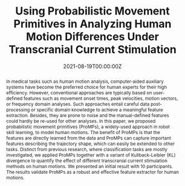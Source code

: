 ---
title: "Using Probabilistic Movement Primitives in Analyzing Human Motion Differences Under Transcranial Current Stimulation"
authors:
- admin
- Rebecca Herzog
- Till M Berger
- Tobias Bäumer
- Anne Weissbach
- Elmar Rueckert
#author_notes:
#- "Equal contribution"
#- "Equal contribution"
date: "2021-08-19T00:00:00Z"
doi: "https://doi.org/10.3389/frobt.2021.721890"

# Schedule page publish date (NOT publication's date).
publishDate: "2021-09-30T00:00:00Z"

# Publication type.
# Legend: 0 = Uncategorized; 1 = Conference paper; 2 = Journal article;
# 3 = Preprint / Working Paper; 4 = Report; 5 = Book; 6 = Book section;
# 7 = Thesis; 8 = Patent
publication_types: ["2"]

# Publication name and optional abbreviated publication name.
publication: "*Frontiers in Robotics and AI, 8*"
publication_short: "Front. Robot. AI"

abstract: In medical tasks such as human motion analysis, computer-aided auxiliary systems have become the preferred choice for human experts for their high efficiency. However, conventional approaches are typically based on user-defined features such as movement onset times, peak velocities, motion vectors, or frequency domain analyses. Such approaches entail careful data post-processing or specific domain knowledge to achieve a meaningful feature extraction. Besides, they are prone to noise and the manual-defined features could hardly be re-used for other analyses. In this paper, we proposed probabilistic movement primitives (ProMPs), a widely-used approach in robot skill learning, to model human motions. The benefit of ProMPs is that the features are directly learned from the data and ProMPs can capture important features describing the trajectory shape, which can easily be extended to other tasks. Distinct from previous research, where classification tasks are mostly investigated, we applied ProMPs together with a variant of Kullback-Leibler (KL) divergence to quantify the effect of different transcranial current stimulation methods on human motions. We presented an initial result with 10 participants. The results validate ProMPs as a robust and effective feature extractor for human motions.
# Summary. An optional shortened abstract.
summary: In medical tasks such as human motion analysis, computer-aided auxiliary systems have become the preferred choice for human experts for their high efficiency. However, conventional approaches are typically based on user-defined features such as movement onset times, peak velocities, motion vectors, or frequency domain analyses ...
tags:
- Probabilistic Machine Learning

featured: true

# links:
# - name: ""
#   url: ""
url_pdf: https://www.frontiersin.org/articles/10.3389/frobt.2021.721890/full
#url_code: 'https://github.com/ai-lab-science/Deep-Reinforcement-Learning-for-mapless-navigation-in-intralogistics'
#url_dataset: ''
#url_poster: ''
#url_project: ''
#url_slides: ''
#url_source: ''
#url_video: 'https://www.youtube.com/watch?v=HxvhiLem2XU'

# Featured image
# To use, add an image named `featured.jpg/png` to your page's folder. 
image:
  #caption: 'Image credit: [**Unsplash**](https://unsplash.com/photos/jdD8gXaTZsc)'
  focal_point: ""
  preview_only: false

# Associated Projects (optional).
#   Associate this publication with one or more of your projects.
#   Simply enter your project's folder or file name without extension.
#   E.g. `internal-project` references `content/project/internal-project/index.md`.
#   Otherwise, set `projects: []`.
projects: []

# Slides (optional).
#   Associate this publication with Markdown slides.
#   Simply enter your slide deck's filename without extension.
#   E.g. `slides: "example"` references `content/slides/example/index.md`.
#   Otherwise, set `slides: ""`.
#slides: example


#{{% callout note %}}
#Click the *Cite* button above to demo the feature to enable visitors to import publication metadata into their reference management software.
#{{% /callout %}}
#
#{{% callout note %}}
#Create your slides in Markdown - click the *Slides* button to check out the example.
#{{% /callout %}}
#
#Supplementary notes can be added here, including [code, math, and images](https://wowchemy.com/docs/writing-markdown-latex/).
---